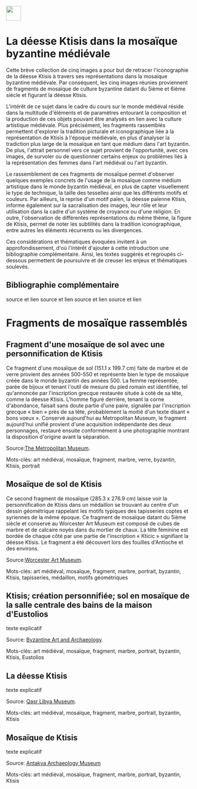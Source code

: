 <a href="https://juncture-digital.org"><img src="https://raw.githubusercontent.com/digitalArtHistory/recits-numeriques/main/images/btn_juncture.svg" style="height:40px"></a>

<param ve-config 
       title="depart" 
       banner="https://worcester.emuseum.com/internal/media/dispatcher/24300/resize%3Aformat%3Dfull" 
       layout="vertical">

# La déesse Ktisis dans la mosaïque byzantine médiévale

Cette brève collection de cinq images a pour but de retracer l'iconographie de la déesse Ktisis à travers ses représentations dans la mosaïque byzantine médiévale. Par conséquent, les cinq images réunies proviennent de fragments de mosaïque de culture byzantine datant du 5ième et 6ième siècle et figurant la déesse Ktisis. 

L'intérêt de ce sujet dans le cadre du cours sur le monde médiéval réside dans la multitude d'éléments et de paramètres entourant la composition et la production de ces objets pouvant être analysés en lien avec la culture artistique médiévale. Plus précisément, les fragments rassemblés permettent d'explorer la tradition picturale et iconographique liée à la représentation de Ktisis à l'époque médiévale, en plus d'analyser la tradiction plus large de la mosaïque en tant que médium dans l'art byzantin. De plus, l'attrait personnel vers ce sujet provient de l'opportunité, avec ces images, de survoler ou de questionner certains enjeux ou problèmes liés à la représentation des femmes dans l'art médiéval ou l'art byzantin. 

Le rassemblement de ces fragments de mosaïque permet d'observer quelques exemples concrets de l'usage de la mosaïque comme médium artistique dans le monde byzantin médiéval, en plus de capter visuellement le type de technique, la taille des tesselles ainsi que les différents motifs et couleurs. Par ailleurs, la reprise d'un motif païen, la déesse païenne Ktisis, informe également sur la sacralisation des images, leur rôle et leur utilisation dans la cadre d'un système de croyance ou d'une religion. En outre, l'observation de différentes représentations du même thème, la figure de Ktisis, permet de noter les subtilités dans la tradition iconographique, entre autres les éléments récurrents ou les divergences. 

Ces considérations et thématiques évoquées invitent à un approfondissement, d'où l'intérêt d'ajouter à cette introduction une bibliographie complémentaire. Ainsi, les textes suggérés et regroupés ci-dessous permettent de poursuivre et de creuser les enjeux et thématiques soulevés. 

## Bibliographie complémentaire 
source et lien
source et lien 
source et lien 
source et lien 

# Fragments de mosaïque rassemblés

## Fragment d'une mosaïque de sol avec une personnification de Ktisis 

Ce fragment d'une mosaïque de sol (151.1 x 199.7 cm) faite de marbre et de verre provient des années 500-550 et représente bien le type de mosaïque créée dans le monde byzantin des années 500. La femme représentée, parée de bijoux et tenant l'outil de mesure du pied romain est identifiée, tel qu'annoncée par l'inscription grecque restaurée située à coté de sa tête, comme la déesse Ktisis. L'homme figuré derrière, tenant la corne d'abondance, faisait sans doute partie d'une paire, signalée par l'inscription grecque « bien » près de sa tête, probablement la moitié d'un texte disant « bons voeux ». Conservé aujourd'hui au Metropolitan Museum, le fragment aujourd'hui unifié provient d'une acquisition indépendante des deux personnages, restauré ensuite conformément à une photographie montrant la disposition d'origine avant la séparation. 
<param ve-graphic url= "https://images.metmuseum.org/CRDImages/md/original/DT112.jpg" title="Fragment d'une mosaïque de sol avec une personnification de Ktisis" /> 

Source:[The Metropolitan Museum](https://www.metmuseum.org/art/collection/search/469960). 

Mots-clés: art médiéval, mosaïque, fragment, marbre, verre, byzantin, Ktisis, portrait 

## Mosaïque de sol de Ktisis 

Ce second fragment de mosaïque (285.3 x 276.9 cm) laisse voir la personnification de Ktisis dans un médaillon se trouvant au centre d'un dessin géométrique rappelant les motifs typiques des tapisseries coptes et syriennes de la même époque. Ce fragment de mosaïque datant du 5ième siècle et conservé au Worcester Art Museum est composé de cubes de marbre et de calcaire noyés dans du mortier de chaux. La tête féminine est bordée de chaque côté par une partie de l'inscription « Kticic » signifiant la déesse Ktisis. Le fragment a été découvert lors des fouilles d'Antioche et des environs. 
<param ve-graphic url= "https://worcester.emuseum.com/internal/media/dispatcher/10424/preview" title="Mosaïque de sol de Ktisis" /> 

Source:[Worcester Art Museum](https://worcester.emuseum.com/objects/33965/ktisis-floor-mosaic).

Mots-clés: art médiéval, mosaïque, fragment, marbre, portrait, byzantin, Ktisis, tapisseries, médaillon, motifs géométriques 

## Ktisis; création personnifiée; sol en mosaïque de la salle centrale des bains de la maison d'Eustolios 

texte explicatif
<param ve-graphic url= "https://cmc.byzart.eu/files/original/ouc/ouc_bank_of_cyprus_cultural_foundation/006_018_066385_01.jpg" title="Ktisis; création personnifiée; sol en mosaïque de la salle centrale des bains de la maison d'Eustolios" /> 

Source: [Byzantine Art and Archaeology](https://cmc.byzart.eu/items/show/66385/).

Mots-clés: art médiéval, mosaïque, fragment, marbre, portrait, byzantin, Ktisis, Eustolios

## La déesse Ktisis 

texte explicatif
<param ve-graphic url= "https://www.temehu.com/pictures2/museums2/qasr-libya-mosaic-ktisis2.jpg" title="La déesse Ktisis" /> 

Source: [Qasr Libya Museum](https://www.temehu.com/Cities_sites/museum-of-qasr-libya.htm). 

Mots-clés: art médiéval, mosaïque, fragment, marbre, portrait, byzantin, Ktisis 

## Mosaïque de Ktisis 

texte explicatif
<param ve-graphic url= "https://upload.wikimedia.org/wikipedia/commons/thumb/f/f7/Antakya_Archaeology_Museum_Ktisis_mosaic_sept_2019_6218.jpg/1012px-Antakya_Archaeology_Museum_Ktisis_mosaic_sept_2019_6218.jpg?20200308114117" title="Mosaïque de Ktisis" /> 

Source: [Antakya Archaeology Museum](https://commons.wikimedia.org/wiki/File:Antakya_Archaeology_Museum_Ktisis_mosaic_sept_2019_6218.jpg) 

Mots-clés: art médiéval, mosaïque, fragment, marbre, portrait, byzantin, Ktisis 
